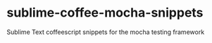 sublime-coffee-mocha-snippets
=============================

Sublime Text coffeescript snippets for the mocha testing framework

